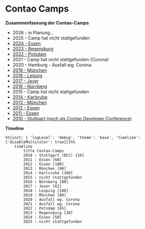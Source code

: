 # Contao Camps

**Zusammenfassung der Contao-Camps**

* 2026 - in Planung...
* 2025 - Camp hat nicht stattgefunden
* [2024 - Essen](2024/camp-2024.md)
* [2023 - Regensburg](2023/camp-2023.md)
* [2022 - Potsdam](2022/camp-2022.md)
* 2021 - Camp hat nicht stattgefunden (Corona)
* 2020 - Hamburg - Ausfall wg. Corona
* [2019 - München](2019/camp-2019.md)
* [2018 - Leipzig](2018/camp-2018.md)
* [2017 - Jever](2017/camp-2017.md)
* [2016 - Nürnberg](2016/camp-2016.md)
* 2015 - Camp hat nicht stattgefunden
* [2014 - Karlsruhe](2014/camp-2014.md)
* [2013 - München](2013/camp-2013.md)
* [2012 - Essen](2012/camp-2012.md)
* [2011 - Essen](2011/camp-2011.md)
* [2010 - Stuttgart (noch als Contao Developer Conference)](2010/camp-2010.md)

**Timeline**

```mermaid
%%{init: { 'logLevel': 'debug', 'theme': 'base', 'timeline': {'disableMulticolor': true}}}%%
    timeline
        title Contao-Camps
        2010 : Stuttgart (DCC) [16]
        2011 : Essen [60]
        2012 : Essen [100]
        2013 : München [90]
        2014 : Karlsruhe [100]
        2015 : nicht stattgefunden
        2016 : Nürnberg [80]
        2017 : Jever [62]
        2018 : Leipzig [100]
        2019 : München [80]
        2020 : Ausfall wg. Corona
        2021 : Ausfall wg. Corona
        2022 : Potsdam [65]
        2023 : Regensburg [30]
        2024 : Essen [50]
        2025 : nicht stattgefunden
```
